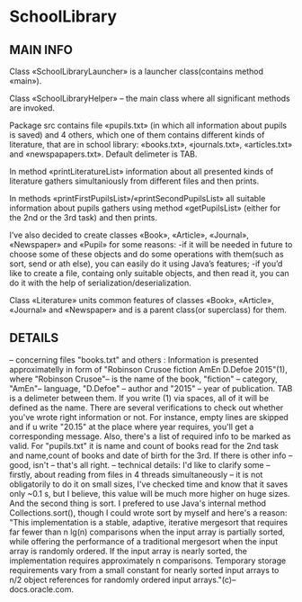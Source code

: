 # SchoolLibrary

## MAIN INFO

Class «SchoolLibraryLauncher» is a launcher class(contains method «main»).

Class «SchoolLibraryHelper» – the main class where all significant methods are invoked. 

Package src contains file «pupils.txt» (in which all information about pupils is saved) and 4 others,
which one of them contains different kinds of literature, that are in school library: 
«books.txt», «journals.txt», «articles.txt» and «newspapapers.txt». Default delimeter is TAB.

In method «printLiteratureList» information about all presented kinds of literature gathers simultaniously
from different files and then prints.

In methods «printFirstPupilsList»/«printSecondPupilsList» all suitable information about pupils gathers using
method «getPupilsList» (either for the 2nd or the 3rd task) and then prints.

I’ve also decided to create classes «Book», «Article», «Journal», «Newspaper» and «Pupil» for some reasons:
-if it will be needed in future to choose some of these objects and do some operations with them(such as sort,
  send or ath else), you can easily do it using Java’s features;
-if you’d like to create a file, containg only suitable objects, and then read it, you can do it with the help of
  serialization/deserialization.
  
Class «Literature» units common features of classes «Book», «Article», «Journal» and «Newspaper» and is a 
parent class(or superclass) for them.
  
 ## DETAILS
  
  – concerning files "books.txt" and others :
      Information is presented approximatelly in form of "Robinson Crusoe	fiction	AmEn	D.Defoe	2015"(1), where "Robinson Crusoe"–
      is the name of the book, "fiction" – category, "AmEn"– language, "D.Defoe" – author and "2015" – year of publication.
      TAB is a delimeter between them. If you write (1) via spaces, all of it will be defined as the name. There are several 
      verifications to check out whether you've wrote right information or not. For instance, empty lines are skipped and if u 
      write "20.15" at the place where year requires, you'll get a corresponding message. 
      Also, there's a list of required info to be marked as valid. For "pupils.txt" it is name and count of books read for the 
      2nd task and name,count of books and date of birth for the 3rd. If there is other info – good, isn't – that's all right.
  – technical details:
      I'd like to clarify some – firstly, about reading from files in 4 threads simultaneously – it is not obligatorily to do
      it on small sizes, I've checked time and know that it saves only ~0.1 s, but I believe, this value will be much more 
      higher on huge sizes. 
      And the second thing is sort. I prefered to use Java's internal method Collections.sort(), though I could wrote 
      sort by myself and here's a reason:
      "This implementation is a stable, adaptive, iterative mergesort that requires far fewer than n lg(n) comparisons when the input array is partially sorted, while offering the performance of a 
      traditional mergesort when the input array is randomly ordered. If the input array is nearly sorted, the implementation
      requires approximately n comparisons. Temporary storage requirements vary from a small constant for nearly sorted input
      arrays to n/2 object references for randomly ordered input arrays."(c)–docs.oracle.com.
      

    
   
